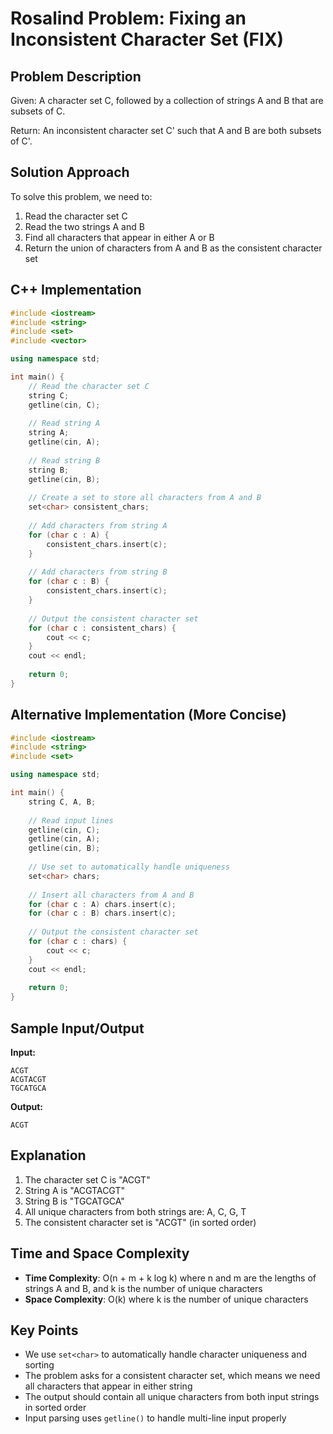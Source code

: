 # Rosalind Problem: Fixing an Inconsistent Character Set (FIX)

## Problem Description

Given: A character set C, followed by a collection of strings A and B that are subsets of C.

Return: An inconsistent character set C' such that A and B are both subsets of C'.

## Solution Approach

To solve this problem, we need to:
1. Read the character set C
2. Read the two strings A and B
3. Find all characters that appear in either A or B
4. Return the union of characters from A and B as the consistent character set

## C++ Implementation

```cpp
#include <iostream>
#include <string>
#include <set>
#include <vector>

using namespace std;

int main() {
    // Read the character set C
    string C;
    getline(cin, C);
    
    // Read string A
    string A;
    getline(cin, A);
    
    // Read string B
    string B;
    getline(cin, B);
    
    // Create a set to store all characters from A and B
    set<char> consistent_chars;
    
    // Add characters from string A
    for (char c : A) {
        consistent_chars.insert(c);
    }
    
    // Add characters from string B
    for (char c : B) {
        consistent_chars.insert(c);
    }
    
    // Output the consistent character set
    for (char c : consistent_chars) {
        cout << c;
    }
    cout << endl;
    
    return 0;
}
```

## Alternative Implementation (More Concise)

```cpp
#include <iostream>
#include <string>
#include <set>

using namespace std;

int main() {
    string C, A, B;
    
    // Read input lines
    getline(cin, C);
    getline(cin, A);
    getline(cin, B);
    
    // Use set to automatically handle uniqueness
    set<char> chars;
    
    // Insert all characters from A and B
    for (char c : A) chars.insert(c);
    for (char c : B) chars.insert(c);
    
    // Output the consistent character set
    for (char c : chars) {
        cout << c;
    }
    cout << endl;
    
    return 0;
}
```

## Sample Input/Output

**Input:**
```
ACGT
ACGTACGT
TGCATGCA
```

**Output:**
```
ACGT
```

## Explanation

1. The character set C is "ACGT"
2. String A is "ACGTACGT" 
3. String B is "TGCATGCA"
4. All unique characters from both strings are: A, C, G, T
5. The consistent character set is "ACGT" (in sorted order)

## Time and Space Complexity

- **Time Complexity**: O(n + m + k log k) where n and m are the lengths of strings A and B, and k is the number of unique characters
- **Space Complexity**: O(k) where k is the number of unique characters

## Key Points

- We use `set<char>` to automatically handle character uniqueness and sorting
- The problem asks for a consistent character set, which means we need all characters that appear in either string
- The output should contain all unique characters from both input strings in sorted order
- Input parsing uses `getline()` to handle multi-line input properly

